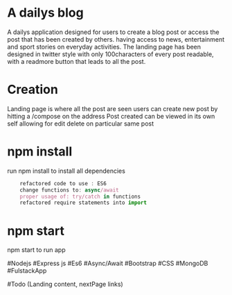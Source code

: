# A dailys blog 

A dailys application designed for users to create a blog post or access the post that has been created by others. having access to news, entertainment and sport stories on everyday activities. 
The landing page has been designed in twitter style with only 100characters of every post readable, with a readmore button that leads to all the post.

# Creation

Landing page is where all the post are seen
users can create new post by hitting a /compose on the address 
Post created can be viewed in its own self allowing for edit delete on particular same post 

# npm install

run npm install to install all dependencies

```ts
    refactored code to use : ES6
    change functions to: async/await
    proper usage of: try/catch in functions
    refactored require statements into import
```

# npm start

npm start to run app

#Nodejs 
#Express js 
#Es6 
#Async/Await
#Bootstrap 
#CSS
#MongoDB
#FulstackApp

#Todo
(Landing content, nextPage links)